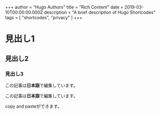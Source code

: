 +++
author = "Hugo Authors"
title = "Rich Content"
date = 2019-03-10T00:00:00.000Z
description = "A brief description of Hugo Shortcodes"
tags = [ "shortcodes", "privacy" ]
+++
# 見出し1



## 見出し2



### 見出し3

この記事は**日本語**で編集しています。

この記事は**日本語**で編集しています。

copy and pasteができます。